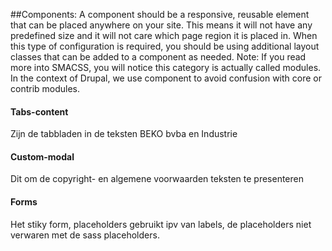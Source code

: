 ##Components: 
A component should be a responsive, reusable element that can be placed anywhere on your site. 
This means it will not have any predefined size and it will not care which page region it is placed in. 
When this type of configuration is required, you should be using additional layout classes that can be 
added to a component as needed. Note: If you read more into SMACSS, you will notice this category is 
actually called modules. In the context of Drupal, we use component to avoid confusion with core or 
contrib modules.

#### Tabs-content
Zijn de tabbladen in de teksten BEKO bvba en Industrie

#### Custom-modal 
Dit om de copyright- en algemene voorwaarden teksten te presenteren

#### Forms
Het stiky form, placeholders gebruikt ipv van labels, de placeholders niet verwaren
met de sass placeholders.